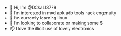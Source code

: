 - 👋 Hi, I’m @DCkaLI3729
- 👀 I’m interested in mod apk adb tools hack engenuity
- 🌱 I’m currently learning linux
- 💞️ I’m looking to collaborate on making some $
- 📫 I love the illicit use of lovely electronics


